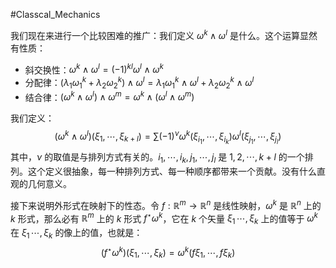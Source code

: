 #Classcal_Mechanics 

我们现在来进行一个比较困难的推广：我们定义 $\omega^{k} \wedge  \omega^{l}$ 是什么。这个运算显然有性质：
- 斜交换性：$\omega^{k} \wedge  \omega^{l} = (-1)^{kl} \omega^{l} \wedge \omega^{k}$
- 分配律：$(\lambda_{1} \omega_{1}^{k} + \lambda_{2} \omega_{2}^{k}) \wedge \omega^{l} = \lambda_{1} \omega_{1}^{k} \wedge \omega^{l} + \lambda_{2} \omega_{2}^{k} \wedge \omega^{l}$ 
- 结合律：$(\omega^{k} \wedge \omega^{l}) \wedge \omega^{m} = \omega^{k} \wedge (\omega^{l} \wedge \omega^{m} )$

我们定义：
$$
(\omega^{k} \wedge \omega^{l}) (\xi_{1},\cdots ,\xi_{k+l}) = \sum (-1)^{\nu} \omega^{k} (\xi_{i_{1} },\cdots ,\xi_{i_{k}}) \omega^{l}(\xi_{j_{1} },\cdots ,\xi_{j_{l}})
$$
其中，$\nu$ 的取值是与排列方式有关的。$i_{1},\cdots, i_{k}, j_{1},\cdots,j_{l}$ 是 $1,2,\cdots,k+l$ 的一个排列。这个定义很抽象，每一种排列方式、每一种顺序都带来一个贡献。没有什么直观的几何意义。

接下来说明外形式在映射下的性态。令 $f: \mathbb{R}^{m} \rightarrow \mathbb{R}^{n}$ 是线性映射，$\omega^{k}$ 是 $\mathbb{R}^{n}$ 上的 $k$ 形式，那么必有 $\mathbb{R}^{m}$ 上的 $k$ 形式 $f^{\star} \omega^{k}$，它在 $k$ 个矢量 $\xi_{1} \, \cdots ,\xi_{k}$ 上的值等于 $\omega^{k}$ 在 $\xi_{1} \, \cdots ,\xi_{k}$ 的像上的值，也就是：
$$
(f^{\star} \omega^{k})(\xi_{1},\cdots,\xi_{k}) = \omega^{k}(f \xi_{1},\cdots ,f\xi_{k})
$$

